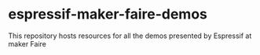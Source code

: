 # espressif-maker-faire-demos
This repository hosts resources for all the demos presented by Espressif at maker Faire
